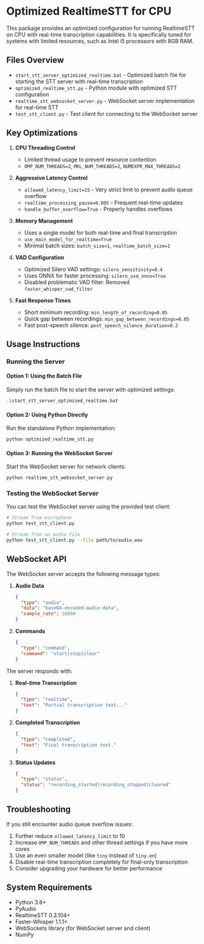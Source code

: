 # Optimized RealtimeSTT for CPU

This package provides an optimized configuration for running RealtimeSTT on CPU with real-time transcription capabilities. It is specifically tuned for systems with limited resources, such as Intel i5 processors with 8GB RAM.

## Files Overview

- `start_stt_server_optimized_realtime.bat` - Optimized batch file for starting the STT server with real-time transcription
- `optimized_realtime_stt.py` - Python module with optimized STT configuration
- `realtime_stt_websocket_server.py` - WebSocket server implementation for real-time STT
- `test_stt_client.py` - Test client for connecting to the WebSocket server

## Key Optimizations

1. **CPU Threading Control**
   - Limited thread usage to prevent resource contention
   - `OMP_NUM_THREADS=2`, `MKL_NUM_THREADS=2`, `NUMEXPR_MAX_THREADS=2`

2. **Aggressive Latency Control**
   - `allowed_latency_limit=15` - Very strict limit to prevent audio queue overflow
   - `realtime_processing_pause=0.005` - Frequent real-time updates
   - `handle_buffer_overflow=True` - Properly handles overflows

3. **Memory Management**
   - Uses a single model for both real-time and final transcription
   - `use_main_model_for_realtime=True`
   - Minimal batch sizes: `batch_size=1`, `realtime_batch_size=1`

4. **VAD Configuration**
   - Optimized Silero VAD settings: `silero_sensitivity=0.4`
   - Uses ONNX for faster processing: `silero_use_onnx=True`
   - Disabled problematic VAD filter: Removed `faster_whisper_vad_filter`

5. **Fast Response Times**
   - Short minimum recording: `min_length_of_recording=0.05`
   - Quick gap between recordings: `min_gap_between_recordings=0.05`
   - Fast post-speech silence: `post_speech_silence_duration=0.2`

## Usage Instructions

### Running the Server

#### Option 1: Using the Batch File

Simply run the batch file to start the server with optimized settings:

```bash
.\start_stt_server_optimized_realtime.bat
```

#### Option 2: Using Python Directly

Run the standalone Python implementation:

```bash
python optimized_realtime_stt.py
```

#### Option 3: Running the WebSocket Server

Start the WebSocket server for network clients:

```bash
python realtime_stt_websocket_server.py
```

### Testing the WebSocket Server

You can test the WebSocket server using the provided test client:

```bash
# Stream from microphone
python test_stt_client.py

# Stream from an audio file
python test_stt_client.py --file path/to/audio.wav
```

## WebSocket API

The WebSocket server accepts the following message types:

1. **Audio Data**
   ```json
   {
     "type": "audio",
     "data": "base64-encoded-audio-data",
     "sample_rate": 16000
   }
   ```

2. **Commands**
   ```json
   {
     "type": "command",
     "command": "start|stop|clear"
   }
   ```

The server responds with:

1. **Real-time Transcription**
   ```json
   {
     "type": "realtime",
     "text": "Partial transcription text..."
   }
   ```

2. **Completed Transcription**
   ```json
   {
     "type": "completed",
     "text": "Final transcription text."
   }
   ```

3. **Status Updates**
   ```json
   {
     "type": "status",
     "status": "recording_started|recording_stopped|cleared"
   }
   ```

## Troubleshooting

If you still encounter audio queue overflow issues:

1. Further reduce `allowed_latency_limit` to 10
2. Increase `OMP_NUM_THREADS` and other thread settings if you have more cores
3. Use an even smaller model (like `tiny` instead of `tiny.en`) 
4. Disable real-time transcription completely for final-only transcription
5. Consider upgrading your hardware for better performance

## System Requirements

- Python 3.8+
- PyAudio
- RealtimeSTT 0.3.104+
- Faster-Whisper 1.1.1+
- WebSockets library (for WebSocket server and client)
- NumPy 